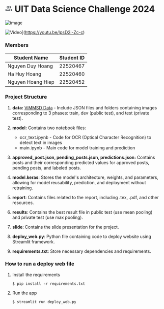 # <svg xmlns="http://www.w3.org/2000/svg" height="24px" viewBox="0 -960 960 960" width="24px" fill="#5f6368"><path d="M40-272q0-34 17.5-62.5T104-378q62-31 126-46.5T360-440q66 0 130 15.5T616-378q29 15 46.5 43.5T680-272v32q0 33-23.5 56.5T600-160H120q-33 0-56.5-23.5T40-240v-32Zm800 112H738q11-18 16.5-38.5T760-240v-40q0-44-24.5-84.5T666-434q51 6 96 20.5t84 35.5q36 20 55 44.5t19 53.5v40q0 33-23.5 56.5T840-160ZM360-480q-66 0-113-47t-47-113q0-66 47-113t113-47q66 0 113 47t47 113q0 66-47 113t-113 47Zm400-160q0 66-47 113t-113 47q-11 0-28-2.5t-28-5.5q27-32 41.5-71t14.5-81q0-42-14.5-81T544-792q14-5 28-6.5t28-1.5q66 0 113 47t47 113ZM120-240h480v-32q0-11-5.5-20T580-306q-54-27-109-40.5T360-360q-56 0-111 13.5T140-306q-9 5-14.5 14t-5.5 20v32Zm240-320q33 0 56.5-23.5T440-640q0-33-23.5-56.5T360-720q-33 0-56.5 23.5T280-640q0 33 23.5 56.5T360-560Zm0 320Zm0-400Z"/></svg> UIT Data Science Challenge 2024

![image](https://github.com/user-attachments/assets/d372ff64-5f9b-4b6e-acc0-3049ca9b2225)

![Video](https://img.youtube.com/vi/lpsD2i-Zc-c/maxresdefault.jpg)](https://youtu.be/lpsD2i-Zc-c)

### Members
| Student Name     | Student ID |
|------------------|------------|
| Nguyen Duy Hoang | 22520467   |
| Ha Huy Hoang     | 22520460   |
| Nguyen Hoang Hiep   | 22520452   |



### Project Structure
1. **data:**  [ViMMSD Data](https://www.kaggle.com/datasets/hhhoang/vimmsd-dataset) - Include JSON files and folders containing images corresponding to 3 phases: train, dev (public test), and test (private test).

2. **model:** Contains two notebook files:
   - ocr_text.ipynb - Code for OCR (Optical Character Recognition) to detect text in images
   - main.ipynb - Main code for model training and prediction
3. **approved_post.json, pending_posts.json, predictions.json:** Contains posts and their corresponding predicted values for approved posts, pending posts, and labeled posts.

4. **model.keras**: Stores the model's architecture, weights, and parameters, allowing for model reusability, prediction, and deployment without retraining. 
5. **report**: Contains files related to the report, including .tex, .pdf, and other resources.
6. **results**: Contains the best result file in public test (use mean pooling) and private test (use max pooling).
7. **slide**: Contains the slide presentation for the project.
8. **deploy_web.py**: Python file containing code to deploy website using Streamlit framework.
9. **requirements.txt**: Store necessary dependencies and requirements.

### How to run a deploy web file

1. Install the requirements

   ```
   $ pip install -r requirements.txt
   ```

2. Run the app

   ```
   $ streamlit run deploy_web.py
   ```
